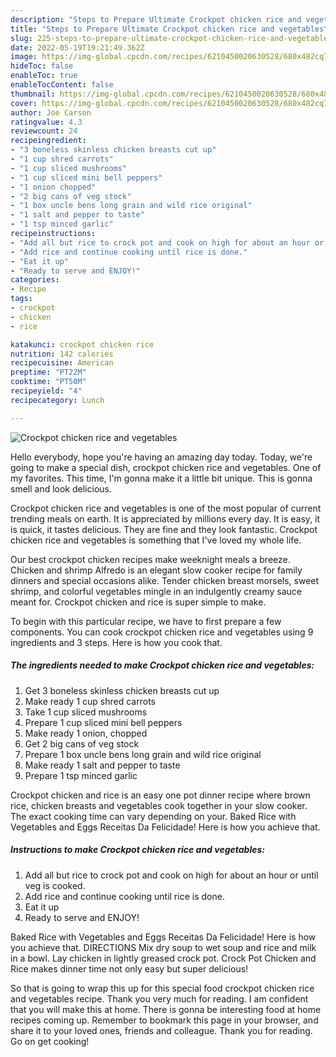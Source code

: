 ```yaml
---
description: "Steps to Prepare Ultimate Crockpot chicken rice and vegetables"
title: "Steps to Prepare Ultimate Crockpot chicken rice and vegetables"
slug: 225-steps-to-prepare-ultimate-crockpot-chicken-rice-and-vegetables
date: 2022-05-19T19:21:49.362Z
image: https://img-global.cpcdn.com/recipes/6210450020630528/680x482cq70/crockpot-chicken-rice-and-vegetables-recipe-main-photo.jpg
hideToc: false
enableToc: true
enableTocContent: false
thumbnail: https://img-global.cpcdn.com/recipes/6210450020630528/680x482cq70/crockpot-chicken-rice-and-vegetables-recipe-main-photo.jpg
cover: https://img-global.cpcdn.com/recipes/6210450020630528/680x482cq70/crockpot-chicken-rice-and-vegetables-recipe-main-photo.jpg
author: Joe Carson
ratingvalue: 4.3
reviewcount: 24
recipeingredient:
- "3 boneless skinless chicken breasts cut up"
- "1 cup shred carrots"
- "1 cup sliced mushrooms"
- "1 cup sliced mini bell peppers"
- "1 onion chopped"
- "2 big cans of veg stock"
- "1 box uncle bens long grain and wild rice original"
- "1 salt and pepper to taste"
- "1 tsp minced garlic"
recipeinstructions:
- "Add all but rice to crock pot and cook on high for about an hour or until veg is cooked."
- "Add rice and continue cooking until rice is done."
- "Eat it up"
- "Ready to serve and ENJOY!"
categories:
- Recipe
tags:
- crockpot
- chicken
- rice

katakunci: crockpot chicken rice 
nutrition: 142 calories
recipecuisine: American
preptime: "PT22M"
cooktime: "PT50M"
recipeyield: "4"
recipecategory: Lunch

---
```



![Crockpot chicken rice and vegetables](https://img-global.cpcdn.com/recipes/6210450020630528/680x482cq70/crockpot-chicken-rice-and-vegetables-recipe-main-photo.jpg)

Hello everybody, hope you're having an amazing day today. Today, we're going to make a special dish, crockpot chicken rice and vegetables. One of my favorites. This time, I'm gonna make it a little bit unique. This is gonna smell and look delicious.

Crockpot chicken rice and vegetables is one of the most popular of current trending meals on earth. It is appreciated by millions every day. It is easy, it is quick, it tastes delicious. They are fine and they look fantastic. Crockpot chicken rice and vegetables is something that I've loved my whole life.

Our best crockpot chicken recipes make weeknight meals a breeze. Chicken and shrimp Alfredo is an elegant slow cooker recipe for family dinners and special occasions alike. Tender chicken breast morsels, sweet shrimp, and colorful vegetables mingle in an indulgently creamy sauce meant for. Crockpot chicken and rice is super simple to make.


To begin with this particular recipe, we have to first prepare a few components. You can cook crockpot chicken rice and vegetables using 9 ingredients and 3 steps. Here is how you cook that.

<!--inarticleads1-->

##### The ingredients needed to make Crockpot chicken rice and vegetables:

1. Get 3 boneless skinless chicken breasts cut up
1. Make ready 1 cup shred carrots
1. Take 1 cup sliced mushrooms
1. Prepare 1 cup sliced mini bell peppers
1. Make ready 1 onion, chopped
1. Get 2 big cans of veg stock
1. Prepare 1 box uncle bens long grain and wild rice original
1. Make ready 1 salt and pepper to taste
1. Prepare 1 tsp minced garlic


Crockpot chicken and rice is an easy one pot dinner recipe where brown rice, chicken breasts and vegetables cook together in your slow cooker. The exact cooking time can vary depending on your. Baked Rice with Vegetables and Eggs Receitas Da Felicidade! Here is how you achieve that. 

<!--inarticleads2-->

##### Instructions to make Crockpot chicken rice and vegetables:

1. Add all but rice to crock pot and cook on high for about an hour or until veg is cooked.
1. Add rice and continue cooking until rice is done.
1. Eat it up
1. Ready to serve and ENJOY!

Baked Rice with Vegetables and Eggs Receitas Da Felicidade! Here is how you achieve that. DIRECTIONS Mix dry soup to wet soup and rice and milk in a bowl. Lay chicken in lightly greased crock pot. Crock Pot Chicken and Rice makes dinner time not only easy but super delicious! 

So that is going to wrap this up for this special food crockpot chicken rice and vegetables recipe. Thank you very much for reading. I am confident that you will make this at home. There is gonna be interesting food at home recipes coming up. Remember to bookmark this page in your browser, and share it to your loved ones, friends and colleague. Thank you for reading. Go on get cooking!
